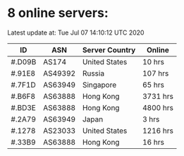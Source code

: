 # 8 online servers:

Latest update at: Tue Jul 07 14:10:12 UTC 2020

| ID | ASN | Server Country | Online |
| -- | --- | -------------- | ------ |
| #.D09B | AS174 | United States | 10 hrs |
| #.91E8 | AS49392 | Russia | 107 hrs |
| #.7F1D | AS63949 | Singapore | 65 hrs |
| #.B6F8 | AS63888 | Hong Kong | 3731 hrs |
| #.BD3E | AS63888 | Hong Kong | 4800 hrs |
| #.2A79 | AS63949 | Japan | 3 hrs |
| #.1278 | AS23033 | United States | 1216 hrs |
| #.33B9 | AS63888 | Hong Kong | 16 hrs |

